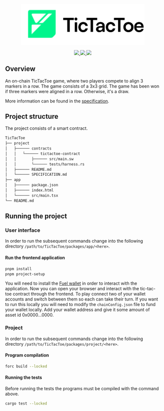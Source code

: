 <p align="center">
    <picture>
        <source media="(prefers-color-scheme: dark)" srcset=".docs/tictactoe-logo-dark-theme.png">
        <img alt="SwayApps TicTacToe Logo" width="400px" src=".docs/tictactoe-logo-light-theme.png">
    </picture>
</p>

<p align="center">
    <a href="https://crates.io/crates/forc/0.49.1" alt="forc">
        <img src="https://img.shields.io/badge/forc-v0.49.1-orange" />
    </a>
    <a href="https://crates.io/crates/fuel-core/0.22.0" alt="fuel-core">
        <img src="https://img.shields.io/badge/fuel--core-v0.22.0-yellow" />
    </a>
    <a href="https://crates.io/crates/fuels/0.53.0" alt="forc">
        <img src="https://img.shields.io/badge/fuels-v0.53.0-blue" />
    </a>
</p>

## Overview

An on-chain TicTacToe game, where two players compete to align 3 markers in a row. The game consists of a 3x3 grid.
The game has been won if three markers were aligned in a row. Otherwise, it's a draw.

More information can be found in the [specification](./project/SPECIFICATION.md).

## Project structure

The project consists of a smart contract.

```sh
TicTacToe
├── project
│   ├────── contracts
│   │   └────── tictactoe-contract
│   │       ├────── src/main.sw
│   │       └────── tests/harness.rs
│   ├────── README.md
│   └────── SPECIFICATION.md
├── app
│   ├────── package.json
│   ├────── index.html
│   └────── src/main.tsx
└── README.md
```

## Running the project

### User interface

In order to run the subsequent commands change into the following directory `/path/to/TicTacToe/packages/app/<here>`.

#### Run the frontend application

```bash
pnpm install
pnpm project-setup
```

You will need to install the [Fuel wallet](https://wallet.fuel.network/docs/install/) in order to interact with the application. Now you can open your browser and interact with the tic-tac-toe contract through the frontend.  To play connect two of your wallet accounts and switch between them so each can take their turn.  If you want to run this locally you will need to modify the `chainConfig.json` file to fund your wallet locally.  Add your wallet address and give it some amount of asset id 0x0000...0000.

### Project

In order to run the subsequent commands change into the following directory `/path/to/TicTacToe/packages/project/<here>`.

#### Program compilation

```bash
forc build --locked
```

#### Running the tests

Before running the tests the programs must be compiled with the command above.

```bash
cargo test --locked
```
